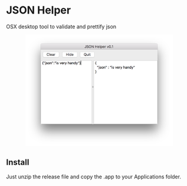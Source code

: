 # JSON Helper
OSX desktop tool to validate and prettify json
<p align="center">
  <img src="Screen Shot.png">
</p>

## Install
Just unzip the release file and copy the .app to your Applications folder.
